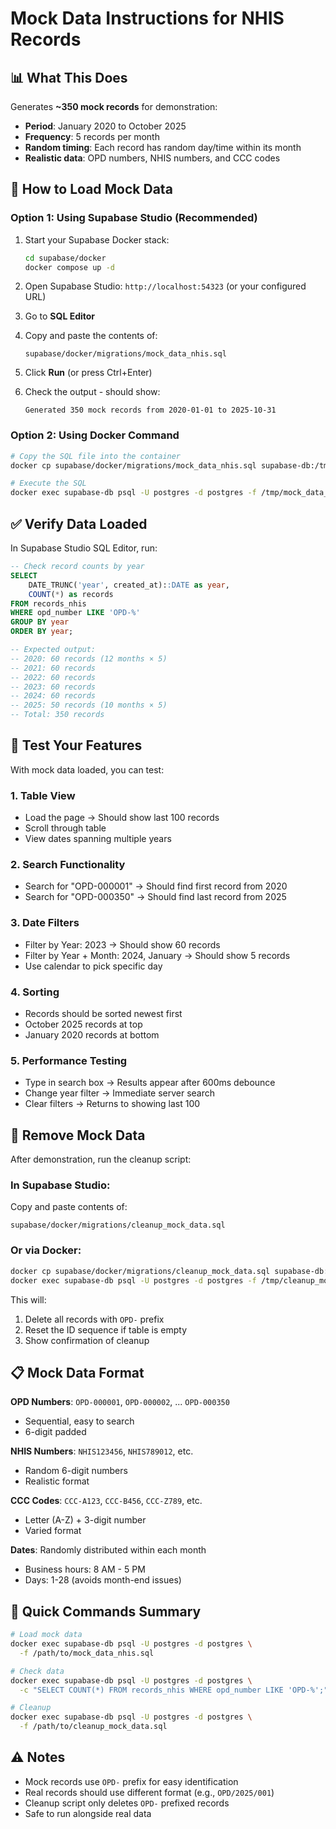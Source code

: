 # Mock Data Instructions for NHIS Records

## 📊 What This Does

Generates **~350 mock records** for demonstration:

- **Period**: January 2020 to October 2025
- **Frequency**: 5 records per month
- **Random timing**: Each record has random day/time within its month
- **Realistic data**: OPD numbers, NHIS numbers, and CCC codes

## 🚀 How to Load Mock Data

### Option 1: Using Supabase Studio (Recommended)

1. Start your Supabase Docker stack:

   ```bash
   cd supabase/docker
   docker compose up -d
   ```

2. Open Supabase Studio: `http://localhost:54323` (or your configured URL)

3. Go to **SQL Editor**

4. Copy and paste the contents of:

   ```
   supabase/docker/migrations/mock_data_nhis.sql
   ```

5. Click **Run** (or press Ctrl+Enter)

6. Check the output - should show:
   ```
   Generated 350 mock records from 2020-01-01 to 2025-10-31
   ```

### Option 2: Using Docker Command

```bash
# Copy the SQL file into the container
docker cp supabase/docker/migrations/mock_data_nhis.sql supabase-db:/tmp/

# Execute the SQL
docker exec supabase-db psql -U postgres -d postgres -f /tmp/mock_data_nhis.sql
```

## ✅ Verify Data Loaded

In Supabase Studio SQL Editor, run:

```sql
-- Check record counts by year
SELECT
    DATE_TRUNC('year', created_at)::DATE as year,
    COUNT(*) as records
FROM records_nhis
WHERE opd_number LIKE 'OPD-%'
GROUP BY year
ORDER BY year;

-- Expected output:
-- 2020: 60 records (12 months × 5)
-- 2021: 60 records
-- 2022: 60 records
-- 2023: 60 records
-- 2024: 60 records
-- 2025: 50 records (10 months × 5)
-- Total: 350 records
```

## 🧪 Test Your Features

With mock data loaded, you can test:

### 1. **Table View**

- Load the page → Should show last 100 records
- Scroll through table
- View dates spanning multiple years

### 2. **Search Functionality**

- Search for "OPD-000001" → Should find first record from 2020
- Search for "OPD-000350" → Should find last record from 2025

### 3. **Date Filters**

- Filter by Year: 2023 → Should show 60 records
- Filter by Year + Month: 2024, January → Should show 5 records
- Use calendar to pick specific day

### 4. **Sorting**

- Records should be sorted newest first
- October 2025 records at top
- January 2020 records at bottom

### 5. **Performance Testing**

- Type in search box → Results appear after 600ms debounce
- Change year filter → Immediate server search
- Clear filters → Returns to showing last 100

## 🧹 Remove Mock Data

After demonstration, run the cleanup script:

### In Supabase Studio:

Copy and paste contents of:

```
supabase/docker/migrations/cleanup_mock_data.sql
```

### Or via Docker:

```bash
docker cp supabase/docker/migrations/cleanup_mock_data.sql supabase-db:/tmp/
docker exec supabase-db psql -U postgres -d postgres -f /tmp/cleanup_mock_data.sql
```

This will:

1. Delete all records with `OPD-` prefix
2. Reset the ID sequence if table is empty
3. Show confirmation of cleanup

## 📋 Mock Data Format

**OPD Numbers**: `OPD-000001`, `OPD-000002`, ... `OPD-000350`

- Sequential, easy to search
- 6-digit padded

**NHIS Numbers**: `NHIS123456`, `NHIS789012`, etc.

- Random 6-digit numbers
- Realistic format

**CCC Codes**: `CCC-A123`, `CCC-B456`, `CCC-Z789`, etc.

- Letter (A-Z) + 3-digit number
- Varied format

**Dates**: Randomly distributed within each month

- Business hours: 8 AM - 5 PM
- Days: 1-28 (avoids month-end issues)

## 🎯 Quick Commands Summary

```bash
# Load mock data
docker exec supabase-db psql -U postgres -d postgres \
  -f /path/to/mock_data_nhis.sql

# Check data
docker exec supabase-db psql -U postgres -d postgres \
  -c "SELECT COUNT(*) FROM records_nhis WHERE opd_number LIKE 'OPD-%';"

# Cleanup
docker exec supabase-db psql -U postgres -d postgres \
  -f /path/to/cleanup_mock_data.sql
```

## ⚠️ Notes

- Mock records use `OPD-` prefix for easy identification
- Real records should use different format (e.g., `OPD/2025/001`)
- Cleanup script only deletes `OPD-` prefixed records
- Safe to run alongside real data
